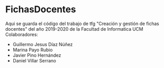 # FichasDocentes
 Aqui se guarda el código del trabajo de tfg "Creación y gestión de fichas docentes" del año 2019-2020 de la Facultad de Informatica UCM
 Colaboradores:
 - Guillermo Jesus Díaz Núñez
 - Marina Payo Rubio
 - Javier Pino Hernández
 - Daniel Villar Serrano
